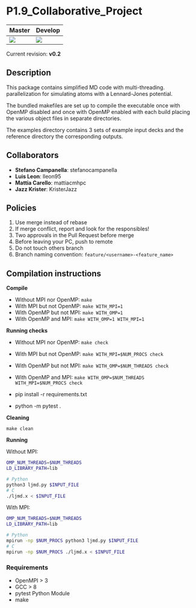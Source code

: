 # P1.9_Collaborative_Project

| Master | Develop |
|--------|---------|
| ![](https://travis-ci.com/KristerJazz/P1.9_Collaborative_Project.svg?branch=master) | ![](https://travis-ci.com/KristerJazz/P1.9_Collaborative_Project.svg?branch=develop) |

Current revision: **v0.2**

## Description

This package contains simplified MD code with multi-threading.
parallelization for simulating atoms with a Lennard-Jones potential.

The bundled makefiles are set up to compile the executable once
with OpenMP disabled and once with OpenMP enabled with each build
placing the various object files in separate directories.

The examples directory contains 3 sets of example input decks
and the reference directory the corresponding outputs.

## Collaborators

* **Stefano Campanella**: stefanocampanella
* **Luis Leon**: lleon95
* **Mattia Carello**: mattiacmhpc
* **Jazz Krister**: KristerJazz

## Policies

1. Use merge instead of rebase
2. If merge conflict, report and look for the responsibles!
3. Two approvals in the Pull Request before merge
4. Before leaving your PC, push to remote
5. Do not touch others branch
6. Branch naming convention: `feature/<username>-<feature_name>`

## Compilation instructions

**Compile**

* Without MPI nor OpenMP: `make`
* With MPI but not OpenMP: `make WITH_MPI=1`
* With OpenMP but not MPI: `make WITH_OMP=1`
* With OpenMP and MPI: `make WITH_OMP=1 WITH_MPI=1`
  
**Running checks**

* Without MPI nor OpenMP: `make check`
* With MPI but not OpenMP: `make WITH_MPI=$NUM_PROCS check`
* With OpenMP but not MPI: `make WITH_OMP=$NUM_THREADS check`
* With OpenMP and MPI: `make WITH_OMP=$NUM_THREADS WITH_MPI=$NUM_PROCS check`

* pip install -r requirements.txt
* python -m pytest .

**Cleaning**

`make clean`

**Running**

Without MPI:

```bash
OMP_NUM_THREADS=$NUM_THREADS
LD_LIBRARY_PATH=lib

# Python
python3 ljmd.py $INPUT_FILE
# C
./ljmd.x < $INPUT_FILE
```

With MPI:

```bash
OMP_NUM_THREADS=$NUM_THREADS
LD_LIBRARY_PATH=lib

# Python
mpirun -np $NUM_PROCS python3 ljmd.py $INPUT_FILE
# C
mpirun -np $NUM_PROCS ./ljmd.x < $INPUT_FILE
```


### Requirements

* OpenMPI > 3
* GCC > 8
* pytest Python Module
* make
